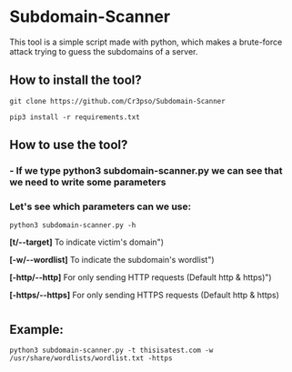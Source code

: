 # Subdomain-Scanner
This tool is a simple script made with python, which makes a brute-force attack trying to guess the subdomains of a server.

## How to install the tool?
```
git clone https://github.com/Cr3pso/Subdomain-Scanner
```

```
pip3 install -r requirements.txt
```

## How to use the tool?
### - If we type **python3 subdomain-scanner.py** we can see that we need to write some parameters

### Let's see which parameters can we use:
```
python3 subdomain-scanner.py -h
```
**[t/--target]** To indicate victim's domain")

**[-w/--wordlist]** To indicate the subdomain's wordlist")

**[-http/--http]** For only sending HTTP requests (Default http & https)")

**[-https/--https]** For only sending HTTPS requests (Default http & https)

#
## Example:
```
python3 subdomain-scanner.py -t thisisatest.com -w /usr/share/wordlists/wordlist.txt -https
```

